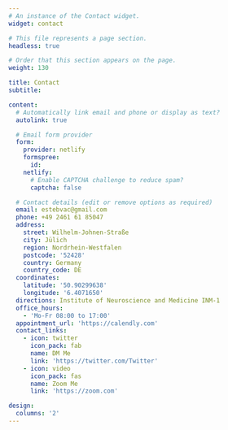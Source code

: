 ```yaml
---
# An instance of the Contact widget.
widget: contact

# This file represents a page section.
headless: true

# Order that this section appears on the page.
weight: 130

title: Contact
subtitle:

content:
  # Automatically link email and phone or display as text?
  autolink: true

  # Email form provider
  form:
    provider: netlify
    formspree:
      id:
    netlify:
      # Enable CAPTCHA challenge to reduce spam?
      captcha: false

  # Contact details (edit or remove options as required)
  email: estebvac@gmail.com
  phone: +49 2461 61 85047
  address:
    street: Wilhelm-Johnen-Straße
    city: Jülich
    region: Nordrhein-Westfalen
    postcode: '52428'
    country: Germany
    country_code: DE
  coordinates:
    latitude: '50.90299638'
    longitude: '6.4071650'
  directions: Institute of Neuroscience and Medicine INM-1
  office_hours:
    - 'Mo-Fr 08:00 to 17:00'
  appointment_url: 'https://calendly.com'
  contact_links:
    - icon: twitter
      icon_pack: fab
      name: DM Me
      link: 'https://twitter.com/Twitter'
    - icon: video
      icon_pack: fas
      name: Zoom Me
      link: 'https://zoom.com'

design:
  columns: '2'
---
```

